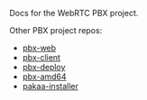Docs for the WebRTC PBX project.

Other PBX project repos:

- [pbx-web](https://github.com/tessercat/pbx-web "Django project call control server")
- [pbx-client](https://github.com/tessercat/pbx-client "JavaScript WebSocket client")
- [pbx-deploy](https://github.com/tessercat/pbx-deploy "Ansible deployment roles")
- [pbx-amd64](https://github.com/tessercat/pbx-amd64 "Debian 10 amd64 FreeSWITCH binaries")
- [pakaa-installer](https://github.com/tessercat/pakaa-installer "Ansible pull-mode Python/git environment")
